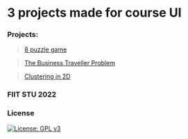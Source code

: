 # 3 projects made for course UI

### Projects:

> [8 puzzle game](https://github.com/Real-4339/UI/tree/master/V1.0)

> [The Business Traveller Problem](https://github.com/Real-4339/UI/tree/master/V2.0)

> [Clustering in 2D](https://github.com/Real-4339/UI/tree/master/V3.0)

### FIIT STU 2022

### License

[![License: GPL v3](https://img.shields.io/badge/License-GPLv3-blue.svg)](https://github.com/Real-4339/UI/LICENSE)

